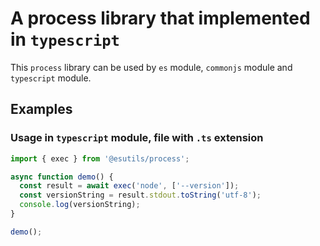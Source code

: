 
# A process library that implemented in `typescript`

This `process` library can be used by `es` module, `commonjs` module and `typescript` module.

## Examples

### Usage in `typescript` module, file with `.ts` extension

```ts
import { exec } from '@esutils/process';

async function demo() {
  const result = await exec('node', ['--version']);
  const versionString = result.stdout.toString('utf-8');
  console.log(versionString);
}

demo();
```
